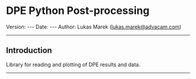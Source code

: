 DPE Python Post-processing
===============================================================
Version:            ---
Date:               ---
Author:             Lukas Marek (lukas.marek@advacam.com) 

-------------------------------------------------------------------------------
Introduction
-------------------------------------------------------------------------------

Library for reading and plotting of DPE results and data. 

-------------------------------------------------------------------------------

